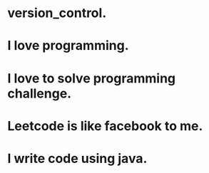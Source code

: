 # version_control.
# I love programming.
# I love to solve programming challenge.
# Leetcode is like facebook to me.
# I write code using java.

